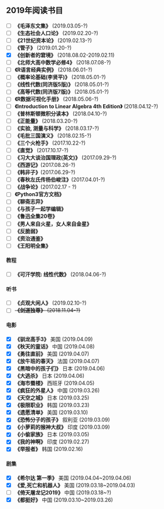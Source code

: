## 2019年阅读书目

- [ ] **《毛泽东文集》** (2019.03.05-?)
- [ ] **《生态社会人口论》** (2019.02.20-?)
- [ ] **《21世纪资本论》** (2019.02.13-?)
- [ ] **《管子》** (2019.01.20-?)
- [x] **《创新者的宭境》** (2018.08.02-2019.02.11)
- [ ] **《北师大高中数学必修4》** (2018.07.08-?)
- [ ] **《R语言经典实例》** (2018.06.01-?)
- [ ] **《概率论基础(李贤平)》** (2018.05.01-?)
- [ ] **《线性代数(同济版5版)》** (2018.05.01-?)
- [ ] **《高等代数(同济版7版)》** (2018.05.01-?)
- [ ] **《R数据可视化手册》** (2018.05.06-?)
- [ ] **《Introduction to Linear Algebra 4th Edition》** (2018.04.12-?)
- [ ] **《普林斯顿微积分读本》** (2018.04.10-?)
- [ ] **《正能量》** (2018.03.20-?)
- [ ] **《实验, 测量与科学》** (2018.03.17-?)
- [ ] **《毛批三国演义》** (2018.02.15-?)
- [ ] **《三个火枪手》** (2017.10.22-?)
- [ ] **《直觉》** (2017.10.17-?)
- [ ] **《习大大谈治国理政(英文)》** (2017.09.29-?)
- [ ] **《西游记》**(2017.08.26-?)
- [ ] **《韩非子》**(2017.06.29-?)
- [ ] **《春秋左氏传杨伯峻注》**(2017.04.01-?)
- [ ] **《战争论》**(2017.02.17 - ?)
- [ ] **《Python3官方文档》**
- [ ] **《聊斋志异》**
- [ ] **《与孩子一起学编辑》**
- [ ] **《鲁迅全集20卷》**
- [ ] **《男人来自火星，女人来自金星》**
- [ ] **《反脆弱》**
- [ ] **《资治通鉴》**
- [ ] **《王阳明全集》**

#### 教程
- [ ] **《可汗学院: 线性代数》** (2018.04.06-?)

#### 听书

- [ ] **《贞观大闲人》** (2019.02.10-?)
- [ ] ~~**《剑道独尊》** (2018.11.04-?)~~

#### 电影

- [x] **《驯龙高手3》** 美国 (2019.04.09)
- [x] **《秋天的童话》** 中国 (2019.04.08)
- [x] **《勇往直前》** 美国 (2019.04.07)
- [x] **《放牛班的春天》** 法国 (2019.04.07)
- [x] **《黑暗中的孩子们》** 日本 (2019.04.06)
- [x] **《大逃杀》** 日本 (2019.04.06)
- [x] **《海市蜃楼》** 西班牙 (2019.04.05)
- [x] **《疯狂的外星人》** 中国 (2019.03.26)
- [x] **《天空之城》** 日本 (2019.03.25)
- [x] **《极限职业》** 韩国 (2019.03.23)
- [x] **《遗愿清单》** 美国 (2019.03.10)
- [x] **《恐怖分子的孩子》** 叙利亚 (2019.03.09)
- [x] **《小萝莉的猴神大叔》** 印度 (2019.03.09)
- [x] **《小偷家族》** 日本 (2019.03.05)
- [x] **《我的神啊》** 印度 (2019.02.27)
- [x] **《举报者》** 韩国 (2019.02.16)

#### 剧集

- [x] **《希尔达 第一季》** 美国 (2019.04.04~2019.04.06)
- [x] **《爱,死亡和机器人》** 美国 (2019.03.18~2019.04.03)
- [ ] **《倚天屠龙记2019》** 中国 (2019.03.18~?)
- [x] **《都挺好》** 中国 (2019.03.10~2019.03.26)